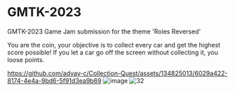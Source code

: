 # GMTK-2023
GMTK-2023 Game Jam submission for the theme 'Roles Reversed'

You are the coin, your objective is to collect every car and get the highest score possible! If you let a car go off the screen without collecting it, you loose points. 


https://github.com/advay-c/Collection-Quest/assets/134825013/6029a422-8174-4e4a-9bd6-5f91d3ea9b69
![image](https://github.com/advay-c/GMTK-2023/assets/134825013/db4d1724-7910-45be-96ee-a3d95585d867)
![32](https://github.com/advay-c/GMTK-2023/assets/134825013/3c1307d8-a5b3-4c1a-ba9d-7efa17b0f564)


